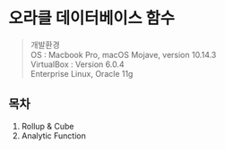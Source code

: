 # 오라클 데이터베이스 함수

> 개발환경<br> 
> OS : Macbook Pro, macOS Mojave, version 10.14.3<br>
> VirtualBox : Version 6.0.4<br>
> Enterprise Linux, Oracle 11g 

## 목차
1. Rollup & Cube
2. Analytic Function